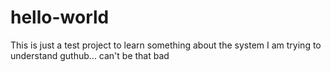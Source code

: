 # hello-world
This is just a test project to learn something about the system
I am trying to understand guthub... can't be that bad
